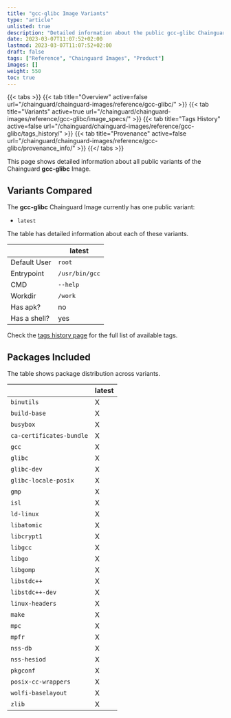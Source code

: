 ```yaml
---
title: "gcc-glibc Image Variants"
type: "article"
unlisted: true
description: "Detailed information about the public gcc-glibc Chainguard Image variants"
date: 2023-03-07T11:07:52+02:00
lastmod: 2023-03-07T11:07:52+02:00
draft: false
tags: ["Reference", "Chainguard Images", "Product"]
images: []
weight: 550
toc: true
---
```


{{< tabs >}}
{{< tab title="Overview" active=false url="/chainguard/chainguard-images/reference/gcc-glibc/" >}}
{{< tab title="Variants" active=true url="/chainguard/chainguard-images/reference/gcc-glibc/image_specs/" >}}
{{< tab title="Tags History" active=false url="/chainguard/chainguard-images/reference/gcc-glibc/tags_history/" >}}
{{< tab title="Provenance" active=false url="/chainguard/chainguard-images/reference/gcc-glibc/provenance_info/" >}}
{{</ tabs >}}

This page shows detailed information about all public variants of the Chainguard **gcc-glibc** Image.

## Variants Compared
The **gcc-glibc** Chainguard Image currently has one public variant: 

- `latest`

The table has detailed information about each of these variants.

|              | latest         |
|--------------|----------------|
| Default User | `root`         |
| Entrypoint   | `/usr/bin/gcc` |
| CMD          | `--help`       |
| Workdir      | `/work`        |
| Has apk?     | no             |
| Has a shell? | yes            |

Check the [tags history page](/chainguard/chainguard-images/reference/gcc-glibc/tags_history/) for the full list of available tags.

## Packages Included
The table shows package distribution across variants.

|                          | latest |
|--------------------------|--------|
| `binutils`               | X      |
| `build-base`             | X      |
| `busybox`                | X      |
| `ca-certificates-bundle` | X      |
| `gcc`                    | X      |
| `glibc`                  | X      |
| `glibc-dev`              | X      |
| `glibc-locale-posix`     | X      |
| `gmp`                    | X      |
| `isl`                    | X      |
| `ld-linux`               | X      |
| `libatomic`              | X      |
| `libcrypt1`              | X      |
| `libgcc`                 | X      |
| `libgo`                  | X      |
| `libgomp`                | X      |
| `libstdc++`              | X      |
| `libstdc++-dev`          | X      |
| `linux-headers`          | X      |
| `make`                   | X      |
| `mpc`                    | X      |
| `mpfr`                   | X      |
| `nss-db`                 | X      |
| `nss-hesiod`             | X      |
| `pkgconf`                | X      |
| `posix-cc-wrappers`      | X      |
| `wolfi-baselayout`       | X      |
| `zlib`                   | X      |

